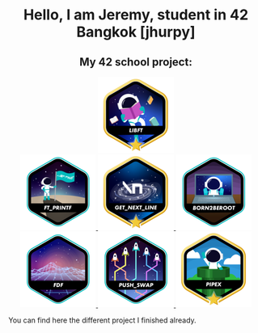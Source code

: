 <h1 align = "center">
Hello,
I am Jeremy, student in 42 Bangkok [jhurpy]
</h1>

<h2 align = "center">
<b>
My 42 school project:
</b>
</h2>

<p align = "center">
<a href = https://github.com/Hotaruban/libft>
<img libft = "libft" src = "42_badges/badges/libftm.png"/>
</a>
<br>
<a href = https://github.com/Hotaruban/ft_printf>
<img ft_printf = "ft_printf" src = "42_badges/badges/ft_printfe.png">
</a>
<a href = https://github.com/Hotaruban/get_next_line>
<img gnl = "get_next_line" src = "42_badges/badges/get_next_linem.png">
</a>
<a>
<img b2r = "born2beroot" src = "42_badges/badges/born2beroote.png">
</a>
<br>
<a href = https://github.com/Hotaruban/fdf>
<img fdf = "fdf" src = "42_badges/badges/fdfe.png">
</a>
<a href = https://github.com/Hotaruban/push_swap>
<img push_swap = "push_swap" src = "42_badges/badges/push_swape.png">
</a>
<a href = https://github.com/Hotaruban/pipex>
<img pipex = "pipex" src = "42_badges/badges/pipexm.png">
</a>
</p>



You can find here the different project I finished already.
